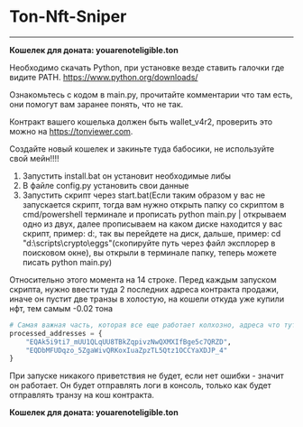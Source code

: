 # Ton-Nft-Sniper
___
**Кошелек для доната: youarenoteligible.ton**

Необходимо скачать Python, при установке везде ставить галочки где видите PATH.
https://www.python.org/downloads/

Ознакомьтесь с кодом в main.py, прочитайте комментарии что там есть, они помогут вам заранее понять, что не так.

Контракт вашего кошелька должен быть wallet_v4r2, проверить это можно на https://tonviewer.com.

Создайте новый кошелек и закиньте туда бабосики, не используйте свой мейн!!!! 

1. Запустить install.bat он установит необходимые либы 
2. В файле config.py установить свои данные
3. Запустить скрипт через start.bat(Если таким образом у вас не запускается скрипт, тогда вам нужно открыть папку со скриптом в cmd/powershell терминале и прописать python main.py | открываем одно из двух, далее прописываем на каком диске находится у вас скрипт, пример: d:, так вы перейдете на диск, дальше, пример: cd "d:\scripts\crypto\eggs"(скопируйте путь через файл эксплорер в поисковом окне), вы открыли в терминале папку, теперь можете писать python main.py)


Относительно этого момента на 14 строке. Перед каждым запуском скрипта, нужно ввести туда 2 последних адреса контракта продажи, иначе он пустит две транзы в холостую, на кошели откуда уже купили нфт, тем самым -0.02 тона
```python
# Самая важная часть, которая все еще работает колхозно, адреса что тут находятся это два последних адреса контракта продажи, если не хотите в пустую тратить бабки на комсу при каждом старте софта, то найдите по адресу EQBmSy9SfRj44LZPi84NyvI4seJlZYSz33MM0rl78DnkCb2Z последние два кошеля с контрактом продажи и напишите их тут
processed_addresses = {
    "EQAk5i9ti7_mUU1QLqUU8TBkZqpivzNwQXMXIfBge5c7QRZD",
    "EQDbMFUDqzo_5ZgaWivQRKoxIuaZpzTL5Qtz1OCCYaXDJP_4"
}
```
При запуске никакого приветствия не будет, если нет ошибки - значит он работает. Он будет отправлять логи в консоль, только как будет отправлять транзу на кош контракта.

**Кошелек для доната: youarenoteligible.ton**
